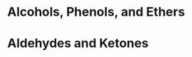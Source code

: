 Alcohols, Phenols, and Ethers
=============================


Aldehydes and Ketones
=====================
